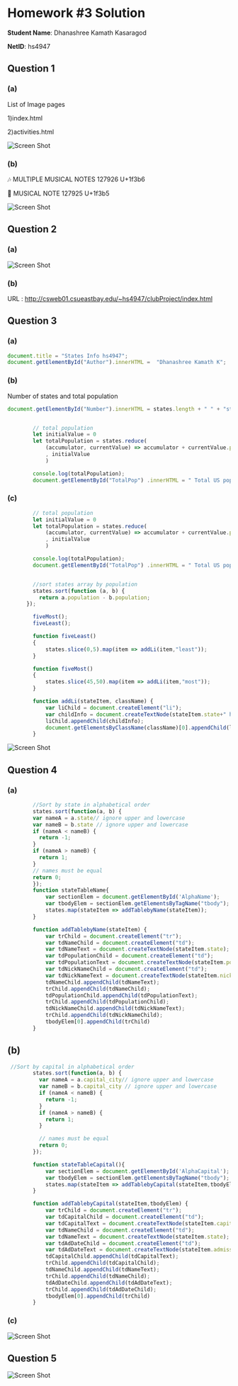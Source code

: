 # Homework #3 Solution
**Student Name**:  Dhanashree Kamath Kasaragod

**NetID**: hs4947

## Question 1
### (a)
List of Image pages

1)index.html

2)activities.html

![Screen Shot](images/ScreenShot17.png) 

### (b)
🎶 MULTIPLE MUSICAL NOTES
127926
U+1f3b6

🎵 MUSICAL NOTE
127925
U+1f3b5


![Screen Shot](images/ScreenShot18.png) 

## Question 2

### (a)
![Screen Shot](images/ScreenShot19.png)

### (b)
URL : http://csweb01.csueastbay.edu/~hs4947/clubProject/index.html

## Question 3

### (a)   
```javascript
document.title = "States Info hs4947";
document.getElementById("Author").innerHTML =  "Dhanashree Kamath K";
 ```                   
### (b)

Number of states and total population
```javascript
document.getElementById("Number").innerHTML = states.length + " " + "states";


        // total population
        let initialValue = 0
        let totalPopulation = states.reduce(
            (accumulator, currentValue) => accumulator + currentValue.population
            , initialValue
            )

        console.log(totalPopulation);
        document.getElementById("TotalPop") .innerHTML = " Total US population = " + totalPopulation;
```

### (c)
```javascript
        // total population
        let initialValue = 0
        let totalPopulation = states.reduce(
            (accumulator, currentValue) => accumulator + currentValue.population
            , initialValue
            )

        console.log(totalPopulation);
        document.getElementById("TotalPop") .innerHTML = " Total US population = " + totalPopulation;


        //sort states array by population
        states.sort(function (a, b) {
          return a.population - b.population;
      });

        fiveMost();
        fiveLeast();

        function fiveLeast()
        {
            states.slice(0,5).map(item => addLi(item,"least"));
        }

        function fiveMost()
        {
            states.slice(45,50).map(item => addLi(item,"most"));
        } 

        function addLi(stateItem, className) {
            var liChild = document.createElement("li");
            var childInfo = document.createTextNode(stateItem.state+" has "+stateItem.population+" people");
            liChild.appendChild(childInfo);
            document.getElementsByClassName(className)[0].appendChild(liChild);
        }

```
![Screen Shot](images/ScreenShot20.png)

 ## Question 4

 ### (a)
```javascript
        //Sort by state in alphabetical order
        states.sort(function(a, b) {
        var nameA = a.state// ignore upper and lowercase
        var nameB = b.state // ignore upper and lowercase
        if (nameA < nameB) {
          return -1;
        }
        if (nameA > nameB) {
          return 1;
        }
        // names must be equal
        return 0;
        });
        function stateTableName{
            var sectionElem = document.getElementById('AlphaName');
            var tbodyElem = sectionElem.getElementsByTagName("tbody");
            states.map(stateItem => addTablebyName(stateItem));
        }

        function addTablebyName(stateItem) {
            var trChild = document.createElement("tr");
            var tdNameChild = document.createElement("td");
            var tdNameText = document.createTextNode(stateItem.state);
            var tdPopulationChild = document.createElement("td");
            var tdPopulationText = document.createTextNode(stateItem.population);
            var tdNickNameChild = document.createElement("td");
            var tdNickNameText = document.createTextNode(stateItem.nickname);
            tdNameChild.appendChild(tdNameText);
            trChild.appendChild(tdNameChild);
            tdPopulationChild.appendChild(tdPopulationText);
            trChild.appendChild(tdPopulationChild);
            tdNickNameChild.appendChild(tdNickNameText);
            trChild.appendChild(tdNickNameChild);
            tbodyElem[0].appendChild(trChild)
        }

```
## (b)
```javascript
 //Sort by capital in alphabetical order
        states.sort(function(a, b) {
          var nameA = a.capital_city// ignore upper and lowercase
          var nameB = b.capital_city // ignore upper and lowercase
          if (nameA < nameB) {
            return -1;
          }
          if (nameA > nameB) {
            return 1;
          }

          // names must be equal
          return 0;
        });

        function stateTableCapital(){
            var sectionElem = document.getElementById('AlphaCapital');
            var tbodyElem = sectionElem.getElementsByTagName("tbody");
            states.map(stateItem => addTablebyCapital(stateItem,tbodyElem));
        }

        function addTablebyCapital(stateItem,tbodyElem) {
            var trChild = document.createElement("tr");
            var tdCapitalChild = document.createElement("td");
            var tdCapitalText = document.createTextNode(stateItem.capital_city);
            var tdNameChild = document.createElement("td");
            var tdNameText = document.createTextNode(stateItem.state);
            var tdAdDateChild = document.createElement("td");
            var tdAdDateText = document.createTextNode(stateItem.admission_date);
            tdCapitalChild.appendChild(tdCapitalText);
            trChild.appendChild(tdCapitalChild);
            tdNameChild.appendChild(tdNameText);
            trChild.appendChild(tdNameChild);
            tdAdDateChild.appendChild(tdAdDateText);
            trChild.appendChild(tdAdDateChild);
            tbodyElem[0].appendChild(trChild)
        }
 ```

 ### (c)

![Screen Shot](images/ScreenShot21.png)

 ## Question 5

![Screen Shot](images/ScreenShot22.png)
